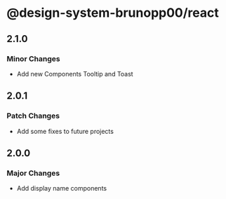 # @design-system-brunopp00/react

## 2.1.0

### Minor Changes

- Add new Components Tooltip and Toast

## 2.0.1

### Patch Changes

- Add some fixes to future projects

## 2.0.0

### Major Changes

- Add display name components

